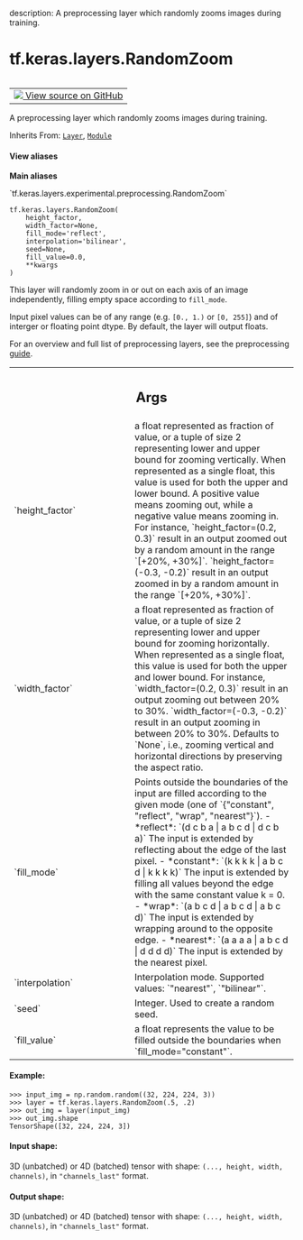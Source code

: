 description: A preprocessing layer which randomly zooms images during training.

<div itemscope itemtype="http://developers.google.com/ReferenceObject">
<meta itemprop="name" content="tf.keras.layers.RandomZoom" />
<meta itemprop="path" content="Stable" />
<meta itemprop="property" content="__init__"/>
<meta itemprop="property" content="__new__"/>
</div>

# tf.keras.layers.RandomZoom

<!-- Insert buttons and diff -->

<table class="tfo-notebook-buttons tfo-api nocontent" align="left">
<td>
  <a target="_blank" href="https://github.com/keras-team/keras/tree/v2.9.0/keras/layers/preprocessing/image_preprocessing.py#L1158-L1322">
    <img src="https://www.tensorflow.org/images/GitHub-Mark-32px.png" />
    View source on GitHub
  </a>
</td>
</table>



A preprocessing layer which randomly zooms images during training.

Inherits From: [`Layer`](../../../tf/keras/layers/Layer.md), [`Module`](../../../tf/Module.md)

<section class="expandable">
  <h4 class="showalways">View aliases</h4>
  <p>
<b>Main aliases</b>
<p>`tf.keras.layers.experimental.preprocessing.RandomZoom`</p>
</p>
</section>

<pre class="devsite-click-to-copy prettyprint lang-py tfo-signature-link">
<code>tf.keras.layers.RandomZoom(
    height_factor,
    width_factor=None,
    fill_mode=&#x27;reflect&#x27;,
    interpolation=&#x27;bilinear&#x27;,
    seed=None,
    fill_value=0.0,
    **kwargs
)
</code></pre>



<!-- Placeholder for "Used in" -->

This layer will randomly zoom in or out on each axis of an image
independently, filling empty space according to `fill_mode`.

Input pixel values can be of any range (e.g. `[0., 1.)` or `[0, 255]`) and
of interger or floating point dtype. By default, the layer will output floats.

For an overview and full list of preprocessing layers, see the preprocessing
[guide](https://www.tensorflow.org/guide/keras/preprocessing_layers).

<!-- Tabular view -->
 <table class="responsive fixed orange">
<colgroup><col width="214px"><col></colgroup>
<tr><th colspan="2"><h2 class="add-link">Args</h2></th></tr>

<tr>
<td>
`height_factor`
</td>
<td>
a float represented as fraction of value, or a tuple of size
2 representing lower and upper bound for zooming vertically. When
represented as a single float, this value is used for both the upper and
lower bound. A positive value means zooming out, while a negative value
means zooming in. For instance, `height_factor=(0.2, 0.3)` result in an
output zoomed out by a random amount in the range `[+20%, +30%]`.
`height_factor=(-0.3, -0.2)` result in an output zoomed in by a random
amount in the range `[+20%, +30%]`.
</td>
</tr><tr>
<td>
`width_factor`
</td>
<td>
a float represented as fraction of value, or a tuple of size 2
representing lower and upper bound for zooming horizontally. When
represented as a single float, this value is used for both the upper and
lower bound. For instance, `width_factor=(0.2, 0.3)` result in an output
zooming out between 20% to 30%. `width_factor=(-0.3, -0.2)` result in an
output zooming in between 20% to 30%. Defaults to `None`, i.e., zooming
vertical and horizontal directions by preserving the aspect ratio.
</td>
</tr><tr>
<td>
`fill_mode`
</td>
<td>
Points outside the boundaries of the input are filled according
to the given mode (one of `{"constant", "reflect", "wrap", "nearest"}`).
- *reflect*: `(d c b a | a b c d | d c b a)` The input is extended by
  reflecting about the edge of the last pixel.
- *constant*: `(k k k k | a b c d | k k k k)` The input is extended by
  filling all values beyond the edge with the same constant value k = 0.
- *wrap*: `(a b c d | a b c d | a b c d)` The input is extended by
  wrapping around to the opposite edge.
- *nearest*: `(a a a a | a b c d | d d d d)` The input is extended by the
  nearest pixel.
</td>
</tr><tr>
<td>
`interpolation`
</td>
<td>
Interpolation mode. Supported values: `"nearest"`,
`"bilinear"`.
</td>
</tr><tr>
<td>
`seed`
</td>
<td>
Integer. Used to create a random seed.
</td>
</tr><tr>
<td>
`fill_value`
</td>
<td>
a float represents the value to be filled outside the boundaries
when `fill_mode="constant"`.
</td>
</tr>
</table>



#### Example:



```
>>> input_img = np.random.random((32, 224, 224, 3))
>>> layer = tf.keras.layers.RandomZoom(.5, .2)
>>> out_img = layer(input_img)
>>> out_img.shape
TensorShape([32, 224, 224, 3])
```

#### Input shape:

3D (unbatched) or 4D (batched) tensor with shape:
`(..., height, width, channels)`, in `"channels_last"` format.



#### Output shape:

3D (unbatched) or 4D (batched) tensor with shape:
`(..., height, width, channels)`, in `"channels_last"` format.


